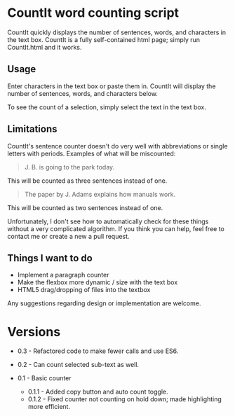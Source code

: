 # CountIt word counting script

CountIt quickly displays the number of sentences, words, and characters in the text box. CountIt is a fully self-contained html page; simply run CountIt.html and it works.

## Usage

Enter characters in the text box or paste them in. CountIt will display the number of sentences, words, and characters below.

To see the count of a selection, simply select the text in the text box.

## Limitations

CountIt's sentence counter doesn't do very well with abbreviations or single letters with periods. Examples of what will be miscounted:

> J. B. is going to the park today.

This will be counted as three sentences instead of one.

> The paper by J. Adams explains how manuals work.

This will be counted as two sentences instead of one.

Unfortunately, I don't see how to automatically check for these things without a very complicated algorithm. If you think you can help, feel free to contact me or create a new a pull request.

## Things I want to do

- Implement a paragraph counter
- Make the flexbox more dynamic / size with the text box
- HTML5 drag/dropping of files into the textbox

Any suggestions regarding design or implementation are welcome.

# Versions

- 0.3 - Refactored code to make fewer calls and use ES6.

- 0.2 - Can count selected sub-text as well.

- 0.1 - Basic counter
  - 0.1.1 - Added copy button and auto count toggle.
  - 0.1.2 - Fixed counter not counting on hold down; made highlighting more efficient.
